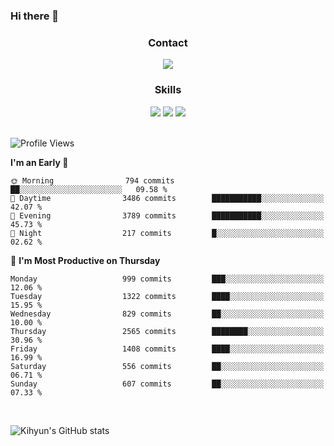 ### Hi there 👋

<!--
**Key5771/Key5771** is a ✨ _special_ ✨ repository because its `README.md` (this file) appears on your GitHub profile.

Here are some ideas to get you started:

- 🔭 I’m currently working on ...
- 🌱 I’m currently learning ...
- 👯 I’m looking to collaborate on ...
- 🤔 I’m looking for help with ...
- 💬 Ask me about ...
- 📫 How to reach me: ...
- 😄 Pronouns: ...
- ⚡ Fun fact: ...
-->

<h3 align="center">Contact</h3>
<div align="center">
  <a href="mailto:ksj57715@gmail.com"><img src="https://img.shields.io/badge/Gmail-D14836?style=for-the-badge&logo=gmail&logoColor=white"/></a>
</div>

<h3 align="center">Skills</h3>
<div align="center">
  <img src="https://img.shields.io/badge/iOS-000000?style=for-the-badge&logo=ios&logoColor=white"/>
  <img src="https://img.shields.io/badge/Swift-FA7343?style=for-the-badge&logo=swift&logoColor=white"/>
  <img src="https://img.shields.io/badge/Xcode-007ACC?style=for-the-badge&logo=Xcode&logoColor=white"/>
</div>

<br>

<!--START_SECTION:waka-->
![Profile Views](http://img.shields.io/badge/Profile%20Views-0-blue)

**I'm an Early 🐤** 

```text
🌞 Morning                794 commits         ██░░░░░░░░░░░░░░░░░░░░░░░   09.58 % 
🌆 Daytime                3486 commits        ███████████░░░░░░░░░░░░░░   42.07 % 
🌃 Evening                3789 commits        ███████████░░░░░░░░░░░░░░   45.73 % 
🌙 Night                  217 commits         █░░░░░░░░░░░░░░░░░░░░░░░░   02.62 % 
```
📅 **I'm Most Productive on Thursday** 

```text
Monday                   999 commits         ███░░░░░░░░░░░░░░░░░░░░░░   12.06 % 
Tuesday                  1322 commits        ████░░░░░░░░░░░░░░░░░░░░░   15.95 % 
Wednesday                829 commits         ██░░░░░░░░░░░░░░░░░░░░░░░   10.00 % 
Thursday                 2565 commits        ████████░░░░░░░░░░░░░░░░░   30.96 % 
Friday                   1408 commits        ████░░░░░░░░░░░░░░░░░░░░░   16.99 % 
Saturday                 556 commits         ██░░░░░░░░░░░░░░░░░░░░░░░   06.71 % 
Sunday                   607 commits         ██░░░░░░░░░░░░░░░░░░░░░░░   07.33 % 
```



<!--END_SECTION:waka-->

<br>


![Kihyun's GitHub stats](https://github-readme-stats.vercel.app/api?username=key5771&show_icons=true&theme=radical)
